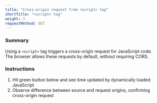 ```yaml
---
title: "Cross-origin request from <script> tag"
shortTitle: "<script> tag"
weight: 3
requestMethod: GET
---
```


### Summary

Using a `<script>` tag triggers a cross-origin request for JavaScript code.
The browser allows these requests by default, without requiring CORS.

### Instructions

1. Hit green button below and see time updated by dynamically loaded JavaScript
1. Observe difference between source and request origins, confirming cross-origin request